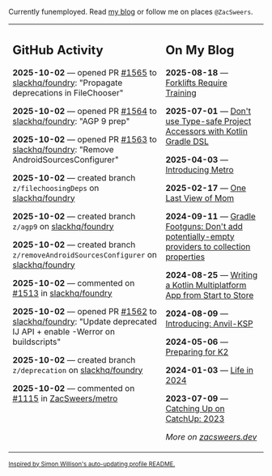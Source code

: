 Currently funemployed. Read [my blog](https://zacsweers.dev/) or follow me on places `@ZacSweers`.

<table><tr><td valign="top" width="60%">

## GitHub Activity
<!-- githubActivity starts -->
**2025-10-02** — opened PR [#1565](https://github.com/slackhq/foundry/pull/1565) to [slackhq/foundry](https://github.com/slackhq/foundry): "Propagate deprecations in FileChooser"

**2025-10-02** — opened PR [#1564](https://github.com/slackhq/foundry/pull/1564) to [slackhq/foundry](https://github.com/slackhq/foundry): "AGP 9 prep"

**2025-10-02** — opened PR [#1563](https://github.com/slackhq/foundry/pull/1563) to [slackhq/foundry](https://github.com/slackhq/foundry): "Remove AndroidSourcesConfigurer"

**2025-10-02** — created branch `z/filechoosingDeps` on [slackhq/foundry](https://github.com/slackhq/foundry)

**2025-10-02** — created branch `z/agp9` on [slackhq/foundry](https://github.com/slackhq/foundry)

**2025-10-02** — created branch `z/removeAndroidSourcesConfigurer` on [slackhq/foundry](https://github.com/slackhq/foundry)

**2025-10-02** — commented on [#1513](https://github.com/slackhq/foundry/issues/1513#issuecomment-3362434826) in [slackhq/foundry](https://github.com/slackhq/foundry)

**2025-10-02** — opened PR [#1562](https://github.com/slackhq/foundry/pull/1562) to [slackhq/foundry](https://github.com/slackhq/foundry): "Update deprecated IJ API + enable -Werror on buildscripts"

**2025-10-02** — created branch `z/deprecation` on [slackhq/foundry](https://github.com/slackhq/foundry)

**2025-10-02** — commented on [#1115](https://github.com/ZacSweers/metro/issues/1115#issuecomment-3361415333) in [ZacSweers/metro](https://github.com/ZacSweers/metro)
<!-- githubActivity ends -->
</td><td valign="top" width="40%">

## On My Blog
<!-- blog starts -->
**2025-08-18** — [Forklifts Require Training](https://www.zacsweers.dev/forklifts-require-training/)

**2025-07-01** — [Don't use Type-safe Project Accessors with Kotlin Gradle DSL](https://www.zacsweers.dev/dont-use-type-safe-project-accessors-with-kotlin-gradle-dsl/)

**2025-04-03** — [Introducing Metro](https://www.zacsweers.dev/introducing-metro/)

**2025-02-17** — [One Last View of Mom](https://www.zacsweers.dev/one-last-view-of-mom/)

**2024-09-11** — [Gradle Footguns: Don't add potentially-empty providers to collection properties](https://www.zacsweers.dev/gradle-footgun-adding-empty-providers-to-collection-properties/)

**2024-08-25** — [Writing a Kotlin Multiplatform App from Start to Store](https://www.zacsweers.dev/writing-a-kotlin-multiplatform-app-from-start-to-store/)

**2024-08-09** — [Introducing: Anvil-KSP](https://www.zacsweers.dev/introducing-anvil-ksp/)

**2024-05-06** — [Preparing for K2](https://www.zacsweers.dev/preparing-for-k2/)

**2024-01-03** — [Life in 2024](https://www.zacsweers.dev/life-in-2024/)

**2023-07-09** — [Catching Up on CatchUp: 2023](https://www.zacsweers.dev/catching-up-on-catchup-2023/)
<!-- blog ends -->
_More on [zacsweers.dev](https://zacsweers.dev/)_
</td></tr></table>

<sub><a href="https://simonwillison.net/2020/Jul/10/self-updating-profile-readme/">Inspired by Simon Willison's auto-updating profile README.</a></sub>